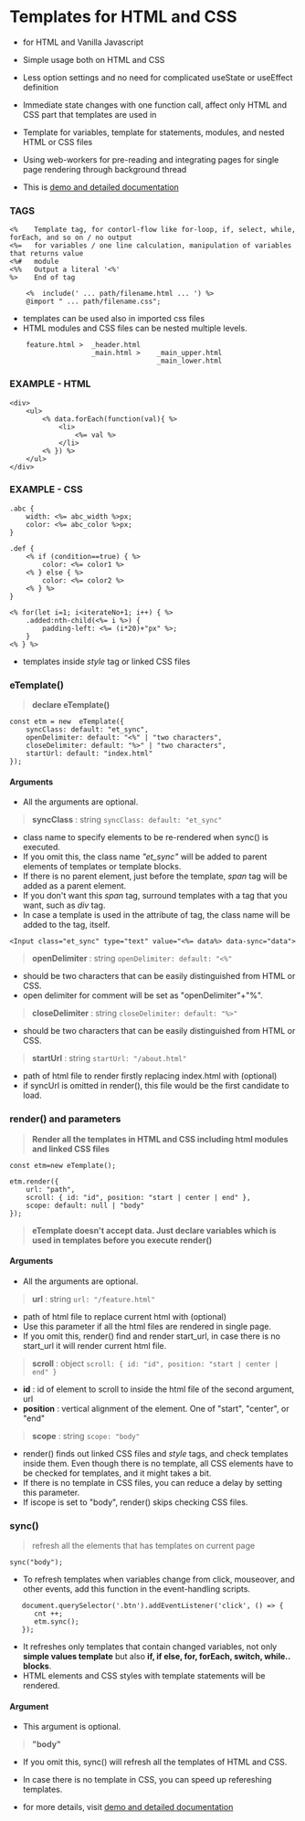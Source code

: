 # Templates for HTML and CSS

* for HTML and Vanilla Javascript
* Simple usage both on HTML and CSS
* Less option settings and no need for complicated useState or useEffect definition
* Immediate state changes with one function call, affect only HTML and CSS part that templates are used in
* Template for variables, template for statements, modules, and nested HTML or CSS files
* Using web-workers for pre-reading and integrating pages for single page rendering through background thread

* This is [demo and detailed documentation](https://ybrians.cafe24.com/etemplate/)

### TAGS
```
<%    Template tag, for contorl-flow like for-loop, if, select, while, forEach, and so on / no output
<%=   for variables / one line calculation, manipulation of variables that returns value
<%#   module
<%%   Output a literal '<%'
%>    End of tag

    <%  include(' ... path/filename.html ... ') %>
    @import " ... path/filename.css";
```
* templates can be used also in imported css files
* HTML modules and CSS files can be nested multiple levels.

```
    feature.html >  _header.html
                    _main.html >    _main_upper.html
                                    _main_lower.html
```
### EXAMPLE - HTML
```
<div>
    <ul>
        <% data.forEach(function(val){ %>
            <li>
                <%= val %>
            </li>
        <% }) %>
    </ul>
</div>
```
### EXAMPLE - CSS
```
.abc {
    width: <%= abc_width %>px;
    color: <%= abc_color %>px;
}

.def {
    <% if (condition==true) { %>
        color: <%= color1 %>
    <% } else { %>
        color: <%= color2 %>
    <% } %>
}

<% for(let i=1; i<iterateNo+1; i++) { %>
    .added:nth-child(<%= i %>) {
        padding-left: <%= (i*20)+"px" %>;
    }
<% } %>
```
- templates inside _style_ tag or linked CSS files

### eTemplate()
> **declare eTemplate()**

```
const etm = new  eTemplate({
    syncClass: default: "et_sync",
    openDelimiter: default: "<%" | "two characters", 
    closeDelimiter: default: "%>" | "two characters",
    startUrl: default: "index.html"
});
```

#### **Arguments**
* All the arguments are optional.

> **syncClass** : string  `syncClass: default: "et_sync"`
        
* class name to specify elements to be re-rendered when sync() is executed.
* If you omit this, the class name _"et_sync"_ will be added to parent elements of templates or template blocks.
* If there is no parent element, just before the template, _span_ tag will be added as a parent element.
* If you don't want this _span_ tag, surround templates with a tag that you want, such as _div_ tag.
* In case a template is used in the attribute of tag, the class name will be added to the tag, itself.
```
<Input class="et_sync" type="text" value="<%= data%> data-sync="data">
```

> **openDelimiter** : string  `openDelimiter: default: "<%"`
        
* should be two characters that can be easily distinguished from HTML or CSS.
* open delimiter for comment will be set as "openDelimiter"+"%".

> **closeDelimiter** : string  `closeDelimiter: default: "%>"`
        
* should be two characters that can be easily distinguished from HTML or CSS.

> **startUrl** : string  `startUrl: "/about.html"`

* path of html file to render firstly replacing index.html with (optional)
* if syncUrl is omitted in render(), this file would be the first candidate to load.

### render() and parameters
> **Render all the templates in HTML and CSS including html modules and linked CSS files**
    
```
const etm=new eTemplate();

etm.render({
    url: "path", 
    scroll: { id: "id", position: "start | center | end" },
    scope: default: null | "body"
});
```
> **eTemplate doesn't accept data. Just declare variables which is used in templates before you execute render()**

#### **Arguments**
* All the arguments are optional.

> **url** : string  `url: "/feature.html"`

* path of html file to replace current html with (optional)
* Use this parameter if all the html files are rendered in single page.
* If you omit this, render() find and render start_url, in case there is no start_url it will render current html file.

> **scroll** : object  `scroll: { id: "id", position: "start | center | end" }`

* **id** : id of element to scroll to inside the html file of the second argument, url
* **position** : vertical alignment of the element. One of "start", "center", or "end"
                                                                     
> **scope** : string  `scope: "body"`

* render() finds out linked CSS files and _style_ tags, and check templates inside them. Even though there is no template, all CSS elements have to be checked for templates, and it might takes a bit.
* If there is no template in CSS files, you can reduce a delay by setting this parameter.
* If iscope is set to "body", render() skips checking CSS files.

### sync()
> refresh all the elements that has templates on current page
      
```
sync("body");
```

* To refresh templates when variables change from click, mouseover, and other events, add this function in the event-handling scripts.

```
   document.querySelector('.btn').addEventListener('click', () => {
      cnt ++;
      etm.sync();
   });
```
      
* It refreshes only templates that contain changed variables, not only **simple values template** but also **if, if else, for, forEach, switch, while.. blocks**.
* HTML elements and CSS styles with template statements will be rendered.

#### **Argument**
* This argument is optional.
    
> **"body"**
      
* If you omit this, sync() will refresh all the templates of HTML and CSS.
* In case there is no template in CSS, you can speed up refereshing templates.

* for more details, visit [demo and detailed documentation](https://ybrians.cafe24.com/etemplate/)
